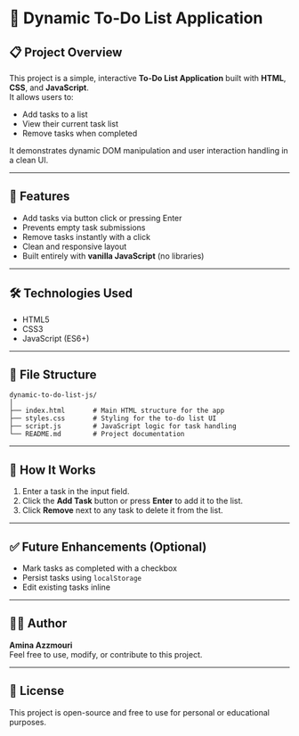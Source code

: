 # 📝 Dynamic To-Do List Application

## 📋 Project Overview

This project is a simple, interactive **To-Do List Application** built with **HTML**, **CSS**, and **JavaScript**.  
It allows users to:

- Add tasks to a list  
- View their current task list  
- Remove tasks when completed  

It demonstrates dynamic DOM manipulation and user interaction handling in a clean UI.

---

## 🚀 Features

- Add tasks via button click or pressing Enter  
- Prevents empty task submissions  
- Remove tasks instantly with a click  
- Clean and responsive layout  
- Built entirely with **vanilla JavaScript** (no libraries)

---

## 🛠️ Technologies Used

- HTML5  
- CSS3  
- JavaScript (ES6+)

---

## 📂 File Structure

```
dynamic-to-do-list-js/
│
├── index.html       # Main HTML structure for the app
├── styles.css       # Styling for the to-do list UI
├── script.js        # JavaScript logic for task handling
└── README.md        # Project documentation
```

---

## 🔧 How It Works

1. Enter a task in the input field.
2. Click the **Add Task** button or press **Enter** to add it to the list.
3. Click **Remove** next to any task to delete it from the list.

---

## ✅ Future Enhancements (Optional)

- Mark tasks as completed with a checkbox  
- Persist tasks using `localStorage`  
- Edit existing tasks inline  

---

## 🧑‍💻 Author

**Amina Azzmouri**  
Feel free to use, modify, or contribute to this project.

---

## 📜 License

This project is open-source and free to use for personal or educational purposes.
